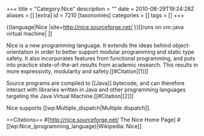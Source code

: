 +++
title = "Category:Nice"
description = ""
date = 2010-08-29T19:24:28Z
aliases = []
[extra]
id = 7210
[taxonomies]
categories = []
tags = []
+++

{{language|Nice
|site=http://nice.sourceforge.net/
}}[[runs on vm::java virtual machine| ]]

Nice is a new programming language. It extends the ideas behind object-orientation in order to better support modular programming and static type safety. It also incorporates features from functional programming, and puts into practice state-of-the-art results from academic research. This results in more expressivity, modularity and safety.[[#Citation|[1]]]

Source programs are compiled to [[Java]] bytecode, and can therefore interact with libraries written in Java and other programming languages targeting the Java Virtual Machine.[[#Citation|[2]]]

Nice supports [[wp:Multiple_dispatch|Multiple dispatch]].

==Citations==
#[http://nice.sourceforge.net/ The Nice Home Page]
#[[wp:Nice_(programming_language)|Wikipedia: Nice]]

